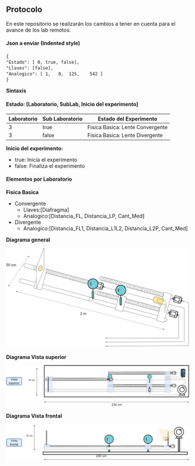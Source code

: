 ## Protocolo

En este repositorio se realizarán los cambios a tener en cuenta para el avance de los lab remotos.

#### Json a enviar (Indented style)
	
	{
	"Estado": [ 0, true, false],
	"Llaves": [false],
	"Analogico": [ 1,	0,	125,	542	]
	}

**Sintaxis**
#### Estado: [Laboratorio, SubLab, Inicio del experimento]

|Laboratorio  | Sub Laboratorio  | Estado del Experimento |
| ------------ | ------------ | ------------ |
| 3  | true  | Fisica Basica: Lente Convergente  |
| 3  | false  | Fisica Basica: Lente Divergente  |

**Inicio del experimento:**

- true: Inicia el experimento
- false: Finaliza el experimento

#### Elementos por Laboratorio
**Fisica Basica**
- Convergente
  - Llaves:[Diafragma]
  - Analogico:[Distancia_FL, Distancia_LP, Cant_Med]
- Divergente
  - Analogico:[Distancia_FL1, Distancia_L1L2, Distancia_L2P, Cant_Med]

**Diagrama general**

![Lab de Fisica 1](https://raw.githubusercontent.com/RenzoVigiani/LabRem-Fisica/main/Imagenes/diagrama_1.png)

**Diagrama Vista superior**

![Lab de Fisica 2](https://raw.githubusercontent.com/RenzoVigiani/LabRem-Fisica/main/Imagenes/diagrama_2.png)

**Diagrama Vista frontal**

![Lab de Fisica 3](https://raw.githubusercontent.com/RenzoVigiani/LabRem-Fisica/main/Imagenes/diagrama_3.png)